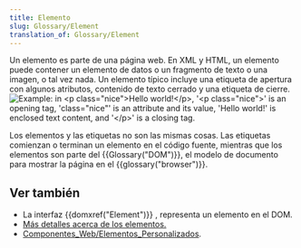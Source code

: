 ```yaml
---
title: Elemento
slug: Glossary/Element
translation_of: Glossary/Element
---
```


Un elemento es parte de una página web. En XML y HTML, un elemento puede contener un elemento de datos o un fragmento de texto o una imagen, o tal vez nada. Un elemento típico incluye una etiqueta de apertura con algunos atributos, contenido de texto cerrado y una etiqueta de cierre.
![Example: in &lt;p class="nice"&gt;Hello world!&lt;/p&gt;, '&lt;p class="nice"&gt;' is an opening tag, 'class="nice"' is an attribute and its value, 'Hello world!' is enclosed text content, and '&lt;/p&gt;' is a closing tag.](https://mdn.mozillademos.org/files/7659/anatomy-of-an-html-element.png)

Los elementos y las etiquetas no son las mismas cosas. Las etiquetas comienzan o terminan un elemento en el código fuente, mientras que los elementos son parte del {{Glossary("DOM")}}, el modelo de documento para mostrar la página en el {{glossary("browser")}}.

## Ver también

- La interfaz {{domxref("Element")}} , representa un elemento en el DOM.
- [Más detalles acerca de los elementos.](/es/docs/Learn/HTML/Introduccion_a_HTML/iniciar)
- [Componentes_Web/Elementos_Personalizados](/en-US/docs/Web/Web_Components/Custom_Elements).
